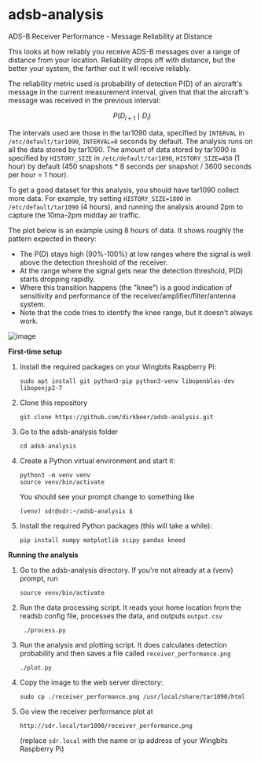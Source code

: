 # adsb-analysis

ADS-B Receiver Performance - Message Reliability at Distance

This looks at how reliably you receive ADS-B messages over a range of distance from your location. Reliability drops off with distance, but the better your system, the farther out it will receive reliably.

The reliability metric used is probability of detection P(D) of an aircraft's message in the current measurement interval, given that that the aircraft's message was received in the previous interval:

$$
P(D_{i+1} \mid D_i)
$$

The intervals used are those in the tar1090 data, specified by `INTERVAL` in `/etc/default/tar1090`, `INTERVAL=8` seconds by default. The analysis runs on all the data stored by tar1090. The amount of data stored by tar1090 is specified by `HISTORY_SIZE` in `/etc/default/tar1090`, `HISTORY_SIZE=450` (1 hour) by default (450 snapshots * 8 seconds per snapshot / 3600 seconds per hour = 1 hour).

To get a good dataset for this analysis, you should have tar1090 collect more data. For example, try setting `HISTORY_SIZE=1800` in `/etc/default/tar1090` (4 hours), and running the analysis around 2pm to capture the 10ma-2pm midday air traffic.

The plot below is an example using 8 hours of data. It shows roughly the pattern expected in theory:

* The P(D) stays high (90%-100%) at low ranges where the signal is well above the detection threshold of the receiver. 
* At the range where the signal gets near the detection threshold, P(D) starts dropping rapidly.
* Where this transition happens (the "knee") is a good indication of sensitivity and performance of the receiver/amplifier/filter/antenna system.
* Note that the code tries to identify the knee range, but it doesn't always work. 

![image](https://github.com/dirkbeer/adsb-analysis/assets/6425332/e8642780-0ecc-4320-8617-c13bae5f5ce1)

**First-time setup**

1) Install the required packages on your Wingbits Raspberry Pi:
   ```
   sudo apt install git python3-pip python3-venv libopenblas-dev libopenjp2-7
   ```
2) Clone this repository
   ```
   git clone https://github.com/dirkbeer/adsb-analysis.git
   ```
3) Go to the adsb-analysis folder
   ```
   cd adsb-analysis
   ```
4) Create a Python virtual environment and start it: 
   ```
   python3 -m venv venv
   source venv/bin/activate
   ```
    You should see your prompt change to something like
    ```
    (venv) sdr@sdr:~/adsb-analysis $
    ```
5) Install the required Python packages (this will take a while): 
   ```
   pip install numpy matplotlib scipy pandas kneed
   ```

**Running the analysis**
1) Go to the adsb-analysis directory. If you're not already at a (venv) prompt, run
   ```
   source venv/bin/activate
   ```
3) Run the data processing script. It reads your home location from the readsb config file, processes the data, and outputs `output.csv`
   ```
    ./process.py
    ```
4) Run the analysis and plotting script. It does calculates detection probability and then saves a file called `receiver_performance.png`
    ```
    ./plot.py
    ```
5) Copy the image to the web server directory:
    ```
    sudo cp ./receiver_performance.png /usr/local/share/tar1090/html
    ```
6) Go view the receiver performance plot at
    ```
    http://sdr.local/tar1090/receiver_performance.png
    ```
    (replace `sdr.local` with the name or ip address of your Wingbits Raspberry Pi)
